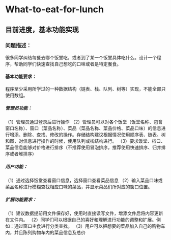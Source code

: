 # What-to-eat-for-lunch
## 目前进度，基本功能实现 
### 问题描述：
很多同学纠结每餐去哪个饭堂吃，或者到了某一个饭堂具体吃什么。设计一个程序，帮助同学们快速查找自己想吃的口味或者是特定餐食。
#### 基本功能要求：
程序至少采用所学过的一种数据结构（链表、栈、队列、树等）实现，不能全部只使用数组。
##### 管理员功能：
（1）管理员通过登录后进行操作
（2）管理员可以对各个饭堂（饭堂名称、包含窗口名称）、窗口（菜品名称）、菜品（菜品名称、菜品价格、菜品口味）的信息进行增添、删除、查找、修改的操作。存储结构建议根据情况使用顺序表、链表、树和图，对信息进行操作的时候，使用队列或栈结构进行。
（3）要求饭堂、档口、菜品信息能够对价格进行排序（不推荐使用冒泡排序，推荐使用快速排序、归并排序或者堆排序）
##### 用户功能：
（1）通过选择饭堂查看窗口信息，选择窗口查看菜品信息
（2）输入菜品口味或菜品名称进行模糊查找相应口味的菜品，并显示菜品们所对应的窗口位置。
##### 扩展功能要求：
（1）建议数据提前用文件保存好，使用时直接读写文件，增添文件后将内容更新在文件内。
（2）同学们可以根据自己的喜好和理解进行功能的调整和扩展。例如：通过窗口主食进行分类查找。
（3）用户可以把想要的菜品加入自己的购物车内，并且陈列购物车内的菜品信息及总价
